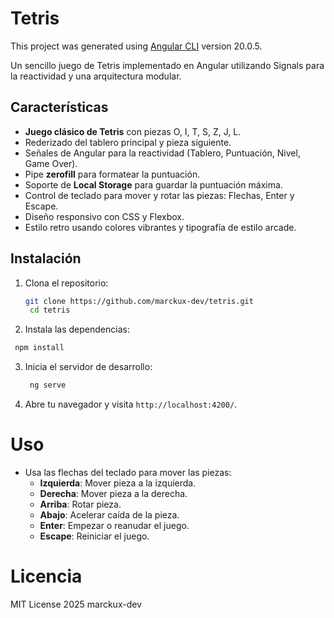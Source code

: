 # Tetris

This project was generated using [Angular CLI](https://github.com/angular/angular-cli) version 20.0.5.

Un sencillo juego de Tetris implementado en Angular utilizando Signals para la reactividad y una arquitectura modular.

## Características

- **Juego clásico de Tetris** con piezas O, I, T, S, Z, J, L.
- Rederizado del tablero principal y pieza siguiente.
- Señales de Angular para la reactividad (Tablero, Puntuación, Nivel, Game Over).
- Pipe **zerofill** para formatear la puntuación.
- Soporte de **Local Storage** para guardar la puntuación máxima.
- Control de teclado para mover y rotar las piezas: Flechas, Enter y Escape.
- Diseño responsivo con CSS y Flexbox.
- Estilo retro usando colores vibrantes y tipografía de estilo arcade.

## Instalación
1. Clona el repositorio:
   ```bash
   git clone https://github.com/marckux-dev/tetris.git
    cd tetris
    ```
2. Instala las dependencias:
  ```bash
   npm install
   ```
3. Inicia el servidor de desarrollo:
   ```bash
    ng serve
    ```
4. Abre tu navegador y visita `http://localhost:4200/`.

# Uso
- Usa las flechas del teclado para mover las piezas:
  - **Izquierda**: Mover pieza a la izquierda.
  - **Derecha**: Mover pieza a la derecha.
  - **Arriba**: Rotar pieza.
  - **Abajo**: Acelerar caída de la pieza.
  - **Enter**: Empezar o reanudar el juego.
  - **Escape**: Reiniciar el juego.

# Licencia
MIT License 2025 marckux-dev
